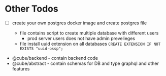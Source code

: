 # Other Todos

- [ ] create your own postgres docker image and create postgres file

  - file contains script to create multiple database with different users
    - prod server users does not have admin prevelieges
  - file install uuid extension on all databases
    `CREATE EXTENSION IF NOT EXISTS "uuid-ossp";`

- @cube/backend - contain backend code
- @cube/abstract - contain schemas for DB and type graphql and other features
